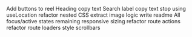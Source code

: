 Add buttons to reel
Heading copy text
Search label copy text
stop using useLocation
refactor nested CSS
extract image logic
write readme
All focus/active states
remaining responsive sizing
refactor route actions
refactor route loaders
style scrollbars
